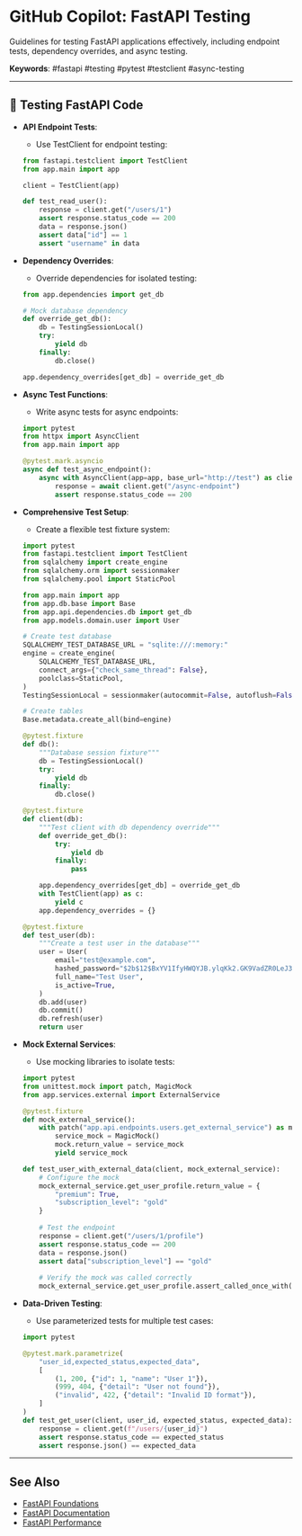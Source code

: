 # GitHub Copilot: FastAPI Testing

Guidelines for testing FastAPI applications effectively, including endpoint tests, dependency overrides, and async testing.

**Keywords**: #fastapi #testing #pytest #testclient #async-testing

---

## 🧪 Testing FastAPI Code

* **API Endpoint Tests**:
  * Use TestClient for endpoint testing:

  ```python
  from fastapi.testclient import TestClient
  from app.main import app

  client = TestClient(app)

  def test_read_user():
      response = client.get("/users/1")
      assert response.status_code == 200
      data = response.json()
      assert data["id"] == 1
      assert "username" in data
  ```

* **Dependency Overrides**:
  * Override dependencies for isolated testing:

  ```python
  from app.dependencies import get_db
  
  # Mock database dependency
  def override_get_db():
      db = TestingSessionLocal()
      try:
          yield db
      finally:
          db.close()
  
  app.dependency_overrides[get_db] = override_get_db
  ```

* **Async Test Functions**:
  * Write async tests for async endpoints:

  ```python
  import pytest
  from httpx import AsyncClient
  from app.main import app

  @pytest.mark.asyncio
  async def test_async_endpoint():
      async with AsyncClient(app=app, base_url="http://test") as client:
          response = await client.get("/async-endpoint")
          assert response.status_code == 200
  ```

* **Comprehensive Test Setup**:
  * Create a flexible test fixture system:

  ```python
  import pytest
  from fastapi.testclient import TestClient
  from sqlalchemy import create_engine
  from sqlalchemy.orm import sessionmaker
  from sqlalchemy.pool import StaticPool

  from app.main import app
  from app.db.base import Base
  from app.api.dependencies.db import get_db
  from app.models.domain.user import User

  # Create test database
  SQLALCHEMY_TEST_DATABASE_URL = "sqlite:///:memory:"
  engine = create_engine(
      SQLALCHEMY_TEST_DATABASE_URL,
      connect_args={"check_same_thread": False},
      poolclass=StaticPool,
  )
  TestingSessionLocal = sessionmaker(autocommit=False, autoflush=False, bind=engine)

  # Create tables
  Base.metadata.create_all(bind=engine)

  @pytest.fixture
  def db():
      """Database session fixture"""
      db = TestingSessionLocal()
      try:
          yield db
      finally:
          db.close()

  @pytest.fixture
  def client(db):
      """Test client with db dependency override"""
      def override_get_db():
          try:
              yield db
          finally:
              pass

      app.dependency_overrides[get_db] = override_get_db
      with TestClient(app) as c:
          yield c
      app.dependency_overrides = {}

  @pytest.fixture
  def test_user(db):
      """Create a test user in the database"""
      user = User(
          email="test@example.com",
          hashed_password="$2b$12$BxYV1IfyHWQYJB.ylqKk2.GK9VadZR0LeJ3sjxpOaMqpX7MMmDEUC",  # "password"
          full_name="Test User",
          is_active=True,
      )
      db.add(user)
      db.commit()
      db.refresh(user)
      return user
  ```

* **Mock External Services**:
  * Use mocking libraries to isolate tests:

  ```python
  import pytest
  from unittest.mock import patch, MagicMock
  from app.services.external import ExternalService

  @pytest.fixture
  def mock_external_service():
      with patch("app.api.endpoints.users.get_external_service") as mock:
          service_mock = MagicMock()
          mock.return_value = service_mock
          yield service_mock

  def test_user_with_external_data(client, mock_external_service):
      # Configure the mock
      mock_external_service.get_user_profile.return_value = {
          "premium": True,
          "subscription_level": "gold"
      }
      
      # Test the endpoint
      response = client.get("/users/1/profile")
      assert response.status_code == 200
      data = response.json()
      assert data["subscription_level"] == "gold"
      
      # Verify the mock was called correctly
      mock_external_service.get_user_profile.assert_called_once_with(1)
  ```

* **Data-Driven Testing**:
  * Use parameterized tests for multiple test cases:

  ```python
  import pytest

  @pytest.mark.parametrize(
      "user_id,expected_status,expected_data",
      [
          (1, 200, {"id": 1, "name": "User 1"}),
          (999, 404, {"detail": "User not found"}),
          ("invalid", 422, {"detail": "Invalid ID format"}),
      ]
  )
  def test_get_user(client, user_id, expected_status, expected_data):
      response = client.get(f"/users/{user_id}")
      assert response.status_code == expected_status
      assert response.json() == expected_data
  ```

---

## See Also
- [FastAPI Foundations](/fastapi/fastapi-foundations.md)
- [FastAPI Documentation](/fastapi/fastapi-documentation.md)
- [FastAPI Performance](/fastapi/fastapi-performance.md)
